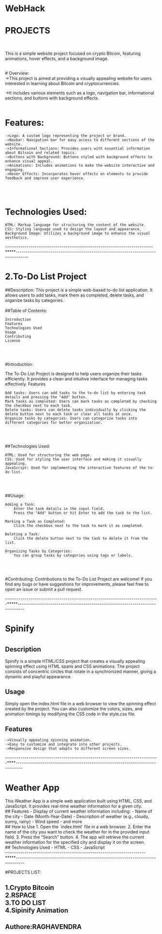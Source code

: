 # WebHack
<h1>PROJECTS</h1>
<br>
<p>This is a simple website project focused on crypto Bitcoin, featuring animations, hover effects, and a background image.
</p>
<br>
# Overview:
<br>
->This project is aimed at providing a visually appealing website for users interested in learning about Bitcoin and cryptocurrencies. 

->It includes various elements such as a logo, navigation bar, informational sections, and buttons with background effects.
<br><br>
# Features:
    ->Logo: A custom logo representing the project or brand.
    ->Navbar: Navigation bar for easy access to different sections of the website.
    ->Informational Sections: Provides users with essential information about Bitcoin and related topics.
    ->Buttons with Background: Buttons styled with background effects to enhance visual appeal.
    ->Animations: Includes animations to make the website interactive and engaging.
    ->Hover Effects: Incorporates hover effects on elements to provide feedback and improve user experience.
<br><br>
# Technologies Used:
    HTML: Markup language for structuring the content of the website.
    CSS: Styling language used to design the layout and appearance.
    Background Image: Utilizes a background image to enhance the visual aesthetics.

----------------------------------------------------------------------------*****------------------------------------------------------------------------------------
<h1>2.To-Do List Project</h1>

##Description: 
This project is a simple web-based to-do list application. It allows users to add tasks, mark them as completed, delete tasks, and organize tasks by categories.
<br><br>
##Table of Contents:

    Introduction
    Features
    Technologies Used
    Usage
    Contributing
    License

<br><br>

#Introduction:

The To-Do List Project is designed to help users organize their tasks efficiently. It provides a clean and intuitive interface for managing tasks effectively.
Features

    Add tasks: Users can add tasks to the to-do list by entering task details and pressing the "Add" button.
    Mark tasks as completed: Users can mark tasks as completed by checking the checkbox next to each task.
    Delete tasks: Users can delete tasks individually by clicking the delete button next to each task or clear all tasks at once.
    Organize tasks by categories: Users can categorize tasks into different categories for better organization.

<br><br>

##Technologies Used:

    HTML: Used for structuring the web page.
    CSS: Used for styling the user interface and making it visually appealing.
    JavaScript: Used for implementing the interactive features of the to-do list.

<br><br>

##Usage:

    Adding a Task:
        Enter the task details in the input field.
        Press the "Add" button or hit Enter to add the task to the list.

    Marking a Task as Completed:
        Click the checkbox next to the task to mark it as completed.

    Deleting a Task:
        Click the delete button next to the task to delete it from the list.

    Organizing Tasks by Categories:
        You can group tasks by categories using tags or labels.

<br><br>

#Contributing:
Contributions to the To-Do List Project are welcome! If you find any bugs or have suggestions for improvements, please feel free to open an issue or submit a pull request.

-------------------------------------------------------------------------------*****---------------------------------------------------------------------------------
<h1>Spinify<h1>

## Description
Spinify is a simple HTML/CSS project that creates a visually appealing spinning effect using HTML spans and CSS animations. The project consists of concentric circles that rotate in a synchronized manner, giving a dynamic and playful appearance.
<br>
## Usage
Simply open the index.html file in a web browser to view the spinning effect created by the project. You can also customize the colors, sizes, and animation timings by modifying the CSS code in the style.css file.
<br>
## Features
    ->Visually appealing spinning animation.
    ->Easy to customize and integrate into other projects.
    ->Responsive design that adapts to different screen sizes.
-------------------------------------------------------------------------------****---------------------------------------------------------------------------------
<h1>Weather App</h1>
This Weather App is a simple web application built using HTML, CSS, and JavaScript. It provides real-time weather information for a given city.
<br>
## Features
- Display of current weather information including:
  - Name of the city
  - Date (Month-Year-Date)
  - Description of weather (e.g., cloudy, sunny, rainy)
  - Wind speed
  - and more
<br>
## How to Use
1. Open the `index.html` file in a web browser.
2. Enter the name of the city you want to check the weather for in the provided input field.
3. Press the "Search" button.
4. The app will retrieve the current weather information for the specified city and display it on the screen.
<br>
## Technologies Used
- HTML
- CSS
- JavaScript
<br>
------------------------------------------------------------------------*****----------------------------------------------------------------------------------

#PROJECTS LIST:
<h2>
1.Crypto Bitcoin <br>
2.RSPACE<br>
3.TO DO LIST<br>
4.Sipinify Animation
<br>
<h2>Authore:RAGHAVENDRA</h2>
